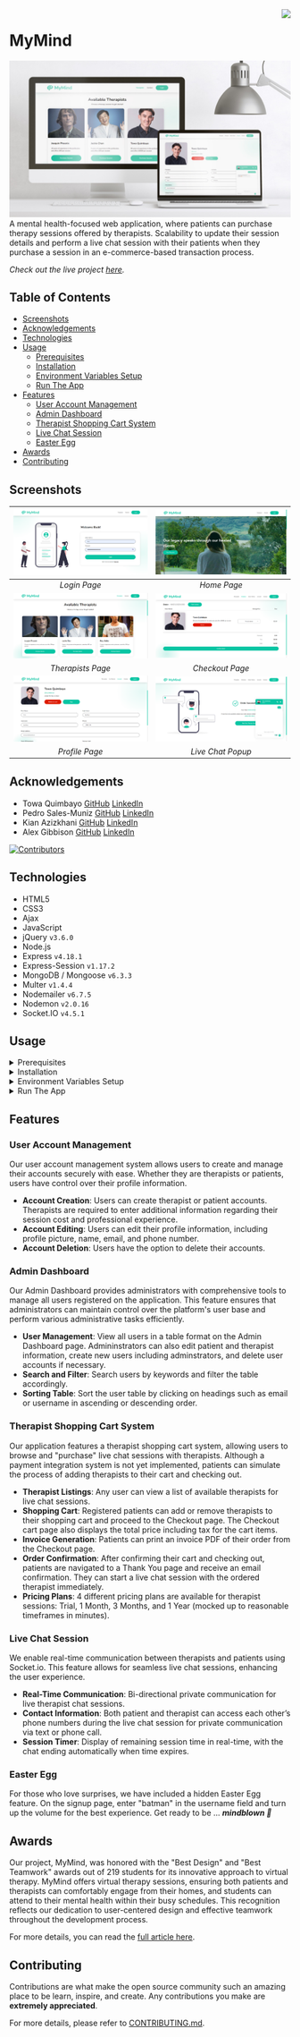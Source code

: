 <img align="right" src="https://visitor-badge.laobi.icu/badge?page_id=towaquimbayo.MyMind" />

# MyMind

![MyMind Thumbnail](screenshots/mymind-thumbnail.jpg)
A mental health-focused web application, where patients can purchase therapy sessions offered by therapists. Scalability to update their session details and perform a live chat session with their patients when they purchase a session in an e-commerce-based transaction process.

_Check out the live project [_here_](https://mymind.towaquimbayo.com/)._

## Table of Contents

* [Screenshots](#screenshots)
* [Acknowledgements](#acknowledgements)
* [Technologies](#technologies)
* [Usage](#usage)
  * [Prerequisites](#prerequisites)
  * [Installation](#installation)
  * [Environment Variables Setup](#environment-variables-setup)
  * [Run The App](#run-the-app)
* [Features](#features)
  * [User Account Management](#user-account-management)
  * [Admin Dashboard](#admin-dashboard)
  * [Therapist Shopping Cart System](#therapist-shopping-cart-system)
  * [Live Chat Session](#live-chat-session)
  * [Easter Egg](#easter-egg)
* [Awards](#awards)
* [Contributing](#contributing)

## Screenshots

| ![Login Page](screenshots/login.png) | ![Home Page](screenshots/home.png) |
|:--:|:--:|
| _Login Page_ | _Home Page_ |
| ![Therapists Page](screenshots/therapists.png) | ![Checkout Page](screenshots/checkout.png) |
| _Therapists Page_ | _Checkout Page_ |
| ![Profile Page](screenshots/profile.png) | ![Live Chat Popup](screenshots/chat-session.png) |
| _Profile Page_ | _Live Chat Popup_ |

## Acknowledgements

* Towa Quimbayo [GitHub](https://github.com/towaquimbayo) [LinkedIn](https://www.linkedin.com/in/towa-quimbayo/)
* Pedro Sales-Muniz [GitHub](https://github.com/salesp07) [LinkedIn](https://www.linkedin.com/in/pedro-sales-muniz/)
* Kian Azizkhani [GitHub](https://github.com/KianAzizkhani) [LinkedIn](https://www.linkedin.com/in/kian-azizkhani/)
* Alex Gibbison [GitHub](https://github.com/Soultey) [LinkedIn](https://www.linkedin.com/in/alexander-gibbison-786683153/)

[![Contributors](https://contrib.rocks/image?repo=towaquimbayo/MyMind)](https://github.com/towaquimbayo/MyMind/graphs/contributors)

## Technologies

* HTML5
* CSS3
* Ajax
* JavaScript
* jQuery `v3.6.0`
* Node.js
* Express `v4.18.1`
* Express-Session `v1.17.2`
* MongoDB / Mongoose `v6.3.3`
* Multer `v1.4.4`
* Nodemailer `v6.7.5`
* Nodemon `v2.0.16`
* Socket.IO `v4.5.1`

## Usage

<details>
  <summary>Prerequisites</summary>

### Prerequisites

* [VSCode](https://code.visualstudio.com/download/)
* [Git](https://git-scm.com/downloads/)
* [Node.js](https://nodejs.org/en/download/)

</details>

<details>
  <summary>Installation</summary>

### Installation

1. Install latest npm package version.

  ```sh
  npm install npm@latest -g
  ```

2. Clone the repository to local machine.

  ```sh
  git clone https://github.com/towaquimbayo/MyMind.git
  ```

3. Installing required dependencies requires Node and npm.

  ```sh
  npm install
  ```

</details>

<details>
  <summary>Environment Variables Setup</summary>

### Environment Variables Setup

For the project to run correctly, environment variables are required. Rename the `.env.example` to `.env`.

1. Create a free MongoDB Atlas account at <https://www.mongodb.com/cloud/atlas/register>. Then create a database Cluster and connect your project to that Cluster by clicking on the `Connect`, select the `Connect To Your Application` option and copy the Database `URI` string as your `DATABASE_URL`. Finally, replace the `username` and `password` fields in the URI string with your database credentials.
2. Either enter your email account credentials for the Nodemailer transporter credentials or create a Gmail account to generate an App Password by following the instructions at <https://medium.com/@y.mehnati_49486/how-to-send-an-email-from-your-gmail-account-with-nodemailer-837bf09a7628>.

</details>

<details>
  <summary>Run The App</summary>

### Run The App

Running the application locally or in production is straightforward since both the frontend and backend are integrated into a single Node.js application running on port 8000.

Execute `npm start` to run locally in development mode or production mode.

</details>

## Features

### User Account Management

Our user account management system allows users to create and manage their accounts securely with ease. Whether they are therapists or patients, users have control over their profile information.

* __Account Creation__: Users can create therapist or patient accounts. Therapists are required to enter additional information regarding their session cost and professional experience.
* __Account Editing__: Users can edit their profile information, including profile picture, name, email, and phone number.
* __Account Deletion__: Users have the option to delete their accounts.

### Admin Dashboard

Our Admin Dashboard provides administrators with comprehensive tools to manage all users registered on the application. This feature ensures that administrators can maintain control over the platform's user base and perform various administrative tasks efficiently.

* __User Management__: View all users in a table format on the Admin Dashboard page. Admininstrators can also edit patient and therapist information, create new users including adminstrators, and delete user accounts if necessary.
* __Search and Filter__: Search users by keywords and filter the table accordingly.
* __Sorting Table__: Sort the user table by clicking on headings such as email or username in ascending or descending order.

### Therapist Shopping Cart System

Our application features a therapist shopping cart system, allowing users to browse and "purchase" live chat sessions with therapists. Although a payment integration system is not yet implemented, patients can simulate the process of adding therapists to their cart and checking out.

* __Therapist Listings__: Any user can view a list of available therapists for live chat sessions.
* __Shopping Cart__: Registered patients can add or remove therapists to their shopping cart and proceed to the Checkout page. The Checkout cart page also displays the total price including tax for the cart items.
* __Invoice Generation__: Patients can print an invoice PDF of their order from the Checkout page.
* __Order Confirmation__: After confirming their cart and checking out, patients are navigated to a Thank You page and receive an email confirmation. They can start a live chat session with the ordered therapist immediately.
* __Pricing Plans__: 4 different pricing plans are available for therapist sessions: Trial, 1 Month, 3 Months, and 1 Year (mocked up to reasonable timeframes in minutes).

### Live Chat Session

We enable real-time communication between therapists and patients using Socket.io. This feature allows for seamless live chat sessions, enhancing the user experience.

* __Real-Time Communication__: Bi-directional private communication for live therapist chat sessions.
* __Contact Information__: Both patient and therapist can access each other’s phone numbers during the live chat session for private communication via text or phone call.
* __Session Timer__: Display of remaining session time in real-time, with the chat ending automatically when time expires.

### Easter Egg

For those who love surprises, we have included a hidden Easter Egg feature. On the signup page, enter "batman" in the username field and turn up the volume for the best experience. Get ready to be ... _**mindblown 🦇**_

## Awards

Our project, MyMind, was honored with the "Best Design" and "Best Teamwork" awards out of 219 students for its innovative approach to virtual therapy. MyMind offers virtual therapy sessions, ensuring both patients and therapists can comfortably engage from their homes, and students can attend to their mental health within their busy schedules. This recognition reflects our dedication to user-centered design and effective teamwork throughout the development process.

For more details, you can read the [full article here](https://commons.bcit.ca/news/2022/06/computing-students-develop-apps-to-make-life-better/).

## Contributing

Contributions are what make the open source community such an amazing place to be learn, inspire, and create. Any contributions you make are __extremely appreciated__.

For more details, please refer to [CONTRIBUTING.md](CONTRIBUTING.md).
